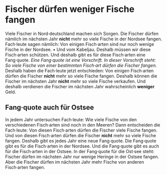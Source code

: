 # Fischer dürfen weniger Fische fangen

Viele Fischer in Nord·deutschland machen sich Sorgen. Die Fischer dürfen nämlich im nächsten Jahr **nicht** mehr so viele Fische in der Nordsee fangen. Fach·leute sagen nämlich: Von einigen Fisch·arten sind nur noch wenige Fische in der Nordsee. • Und vom Kabeljau. Deshalb müssen wir diese Fisch·arten schützen. Und deshalb gibt es für diese Fisch·arten eine Fang·quote. 
*Eine Fang·quote ist eine Vorschrift.* 
*In dieser Vorschrift steht:* 
*So viele Fische von einer bestimmten Fisch·art dürfen die Fischer fangen.* Deshalb haben die Fach·leute jetzt entschieden: Von einigen Fisch·arten dürfen die Fischer **nicht** mehr so viele Fische fangen. Deshalb können die Fischer im nächsten Jahr **nicht** mehr so viele Fische verkaufen. Und deshalb verdienen die Fischer im nächsten Jahr wahrscheinlich **weniger** Geld. 

## Fang·quote auch für Ostsee
In jedem Jahr untersuchen Fach·leute: Wie viele Fische von den verschiedenen Fisch·arten sind noch in den Meeren? Dann entscheiden die Fach·leute: Von diesen Fisch·arten dürfen die Fischer viele Fische fangen. Und von diesen Fisch·arten dürfen die Fischer **nicht** mehr so viele Fische fangen. Deshalb gibt es jedes Jahr eine neue Fang·quote. Die Fang·quote gibt es für die Fisch·arten in der Nordsee. Und die Fang·quote gibt es auch für die Fisch·arten in der Ostsee. In der Fang·quote für die Ost·see steht: Fischer dürfen im nächsten Jahr nur wenige Heringe in der Ostsee fangen. Aber die Fischer dürfen im nächsten Jahr mehr Fische von anderen Fisch·arten fangen. 
